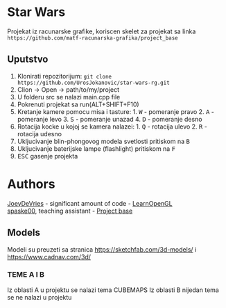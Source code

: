 # Star Wars
Projekat iz racunarske grafike, koriscen skelet za projekat sa linka `https://github.com/matf-racunarska-grafika/project_base`

## Uputstvo
1. Klonirati repozitorijum: `git clone https://github.com/UrosJokanovic/star-wars-rg.git`
2. Clion -> Open -> path/to/my/project
3. U folderu src se nalazi main.cpp file
4. Pokrenuti projekat sa run(ALT+SHIFT+F10)
5. Kretanje kamere pomocu misa i tasture: 1. <kbd>W</kbd> - pomeranje pravo
                                          2. <kbd>A</kbd> - pomeranje levo
                                          3. <kbd>S</kbd> - pomeranje unazad
                                          4. <kbd>D</kbd> - pomeranje desno
6. Rotacija kocke u kojoj se kamera nalazei: 1. <kbd>Q</kbd> - rotacija ulevo
                                             2. <kbd>R</kbd> - rotacija udesno
7. Ukljucivanje blin-phongovog modela svetlosti pritiskom na <kbd>B</kbd>
8. Ukljucivanje baterijske lampe (flashlight) pritiskom na <kbd>F</kbd>
9. <kbd>ESC</kbd> gasenje projekta

# Authors

[JoeyDeVries](https://github.com/JoeyDeVries/) - significant amount of code - [LearnOpenGL](https://github.com/JoeyDeVries/LearnOpenGL)  
[spaske00](https://github.com/spaske00), teaching assistant - [Project base](https://github.com/matf-racunarska-grafika/project_base/)


## Models
Modeli su preuzeti sa stranica https://sketchfab.com/3d-models/ i https://www.cadnav.com/3d/ 

### TEME A I B
Iz oblasti A u projektu se nalazi tema CUBEMAPS
Iz oblasti B nijedan tema se ne nalazi u projektu